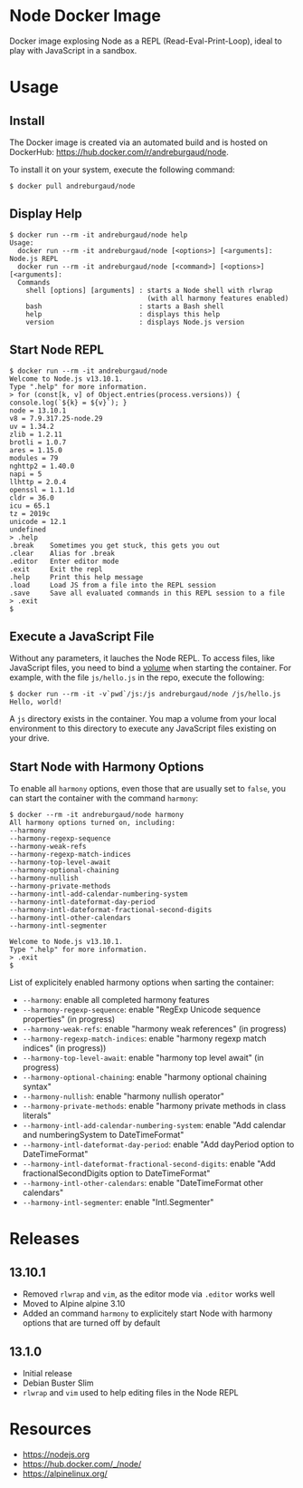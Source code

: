 # Node Docker Image

Docker image explosing Node as a REPL (Read-Eval-Print-Loop), ideal to play with JavaScript in a sandbox.

# Usage

## Install

The Docker image is created via an automated build and is hosted on DockerHub: https://hub.docker.com/r/andreburgaud/node.

To install it on your system, execute the following command:

```
$ docker pull andreburgaud/node
```

## Display Help

```
$ docker run --rm -it andreburgaud/node help
Usage:
  docker run --rm -it andreburgaud/node [<options>] [<arguments]: Node.js REPL
  docker run --rm -it andreburgaud/node [<command>] [<options>] [<arguments]:
  Commands
    shell [options] [arguments] : starts a Node shell with rlwrap
                                  (with all harmony features enabled)
    bash                        : starts a Bash shell
    help                        : displays this help
    version                     : displays Node.js version
```

## Start Node REPL

```
$ docker run --rm -it andreburgaud/node
Welcome to Node.js v13.10.1.
Type ".help" for more information.
> for (const[k, v] of Object.entries(process.versions)) { console.log(`${k} = ${v}`); }
node = 13.10.1
v8 = 7.9.317.25-node.29
uv = 1.34.2
zlib = 1.2.11
brotli = 1.0.7
ares = 1.15.0
modules = 79
nghttp2 = 1.40.0
napi = 5
llhttp = 2.0.4
openssl = 1.1.1d
cldr = 36.0
icu = 65.1
tz = 2019c
unicode = 12.1
undefined
> .help
.break    Sometimes you get stuck, this gets you out
.clear    Alias for .break
.editor   Enter editor mode
.exit     Exit the repl
.help     Print this help message
.load     Load JS from a file into the REPL session
.save     Save all evaluated commands in this REPL session to a file
> .exit
$
```

## Execute a JavaScript File

Without any parameters, it lauches the Node REPL. To access files, like JavaScript files, you need to bind a [volume](https://docs.docker.com/storage/volumes/) when starting the container. For example, with the file `js/hello.js` in the repo, execute the following:

```
$ docker run --rm -it -v`pwd`/js:/js andreburgaud/node /js/hello.js
Hello, world!
```

A `js` directory exists in the container. You map a volume from your local environment to this directory to execute any JavaScript files existing on your drive.

## Start Node with Harmony Options

To enable all `harmony` options, even those that are usually set to `false`, you can start the container with the command `harmony`:

```
$ docker --rm -it andreburgaud/node harmony
All harmony options turned on, including:
--harmony
--harmony-regexp-sequence
--harmony-weak-refs
--harmony-regexp-match-indices
--harmony-top-level-await
--harmony-optional-chaining
--harmony-nullish
--harmony-private-methods
--harmony-intl-add-calendar-numbering-system
--harmony-intl-dateformat-day-period
--harmony-intl-dateformat-fractional-second-digits
--harmony-intl-other-calendars
--harmony-intl-segmenter

Welcome to Node.js v13.10.1.
Type ".help" for more information.
> .exit
$
```

List of explicitely enabled harmony options when sarting the container:

* `--harmony`:                                          enable all completed harmony features
* `--harmony-regexp-sequence`:                          enable "RegExp Unicode sequence properties" (in progress)
* `--harmony-weak-refs`:                                enable "harmony weak references" (in progress)
* `--harmony-regexp-match-indices`:                     enable "harmony regexp match indices" (in progress))
* `--harmony-top-level-await`:                          enable "harmony top level await" (in progress)
* `--harmony-optional-chaining`:                        enable "harmony optional chaining syntax"
* `--harmony-nullish`:                                  enable "harmony nullish operator"
* `--harmony-private-methods`:                          enable "harmony private methods in class literals"
* `--harmony-intl-add-calendar-numbering-system`:       enable "Add calendar and numberingSystem to DateTimeFormat"
* `--harmony-intl-dateformat-day-period`:               enable "Add dayPeriod option to DateTimeFormat"
* `--harmony-intl-dateformat-fractional-second-digits`: enable "Add fractionalSecondDigits option to DateTimeFormat"
* `--harmony-intl-other-calendars`:                     enable "DateTimeFormat other calendars"
* `--harmony-intl-segmenter`:                           enable "Intl.Segmenter"

# Releases

## 13.10.1

* Removed `rlwrap` and `vim`, as the editor mode via `.editor` works well
* Moved to Alpine alpine 3.10
* Added an command `harmony` to explicitely start Node with harmony options that are turned off by default

## 13.1.0

* Initial release
* Debian Buster Slim
* `rlwrap` and `vim` used to help editing files in the Node REPL

# Resources

* https://nodejs.org
* https://hub.docker.com/_/node/
* https://alpinelinux.org/